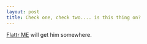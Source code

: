 ```yaml
---
layout: post
title: Check one, check two.... is this thing on? 
---
```

[Flattr ME]( https://flattr.com/profile/mpeaton) will get him somewhere.

